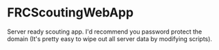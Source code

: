 # FRCScoutingWebApp
Server ready scouting app. I'd recommend you password protect the domain (It's pretty easy to wipe out all server data by modifying scripts).
